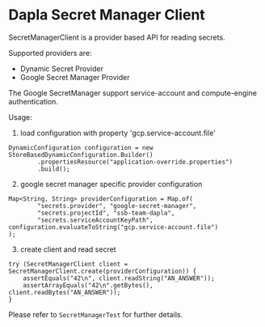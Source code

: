# Dapla Secret Manager Client

SecretManagerClient is a provider based API for reading secrets.

Supported providers are:

* Dynamic Secret Provider
* Google Secret Manager Provider

The Google SecretManager support service-account and compute-engine authentication.

Usage:

1) load configuration with property 'gcp.service-account.file'
```
DynamicConfiguration configuration = new StoreBasedDynamicConfiguration.Builder()
        .propertiesResource("application-override.properties")
        .build();
```

2) google secret manager specific provider configuration
```
Map<String, String> providerConfiguration = Map.of(
        "secrets.provider", "google-secret-manager",
        "secrets.projectId", "ssb-team-dapla",
        "secrets.serviceAccountKeyPath", configuration.evaluateToString("gcp.service-account.file")
);
```

3) create client and read secret
```
try (SecretManagerClient client = SecretManagerClient.create(providerConfiguration)) {
    assertEquals("42\n", client.readString("AN_ANSWER"));
    assertArrayEquals("42\n".getBytes(), client.readBytes("AN_ANSWER"));
}
```

Please refer to `SecretManagerTest` for further details.
